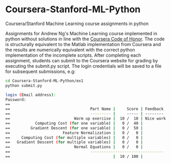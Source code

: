 # Coursera-Stanford-ML-Python
Coursera/Stanford Machine Learning course assignments in python

Assignments for Andrew Ng's Machine Learning course implemented in python without solutions in line with the [Coursera Code of Honor](https://www.coursera.org/about/terms/honorcode "Coursera Honor Code"). The code is structurally equivalent to the Matlab implementation from Coursera and the results are numerically equivalent with the correct python implementation of the incomplete scripts. After completing each assignment, students can submit to the Coursera website for grading by executing the submit.py script. The login credentials will be saved to a file for subsequent submissions, e.g:

```bash
cd Coursera-Stanford-ML-Python/ex1
python submit.py

login (Email address): 
Password: 
==
==                                   Part Name |     Score | Feedback
==                                   --------- |     ----- | --------
==                            Warm up exercise |  10 /  10 | Nice work!
==           Computing Cost (for one variable) |   0 /  40 | 
==         Gradient Descent (for one variable) |   0 /  50 | 
==                       Feature Normalization |   0 /   0 | 
==     Computing Cost (for multiple variables) |   0 /   0 | 
==   Gradient Descent (for multiple variables) |   0 /   0 | 
==                            Normal Equations |   0 /   0 | 
==                                   --------------------------------
==                                             |  10 / 100 |
```

